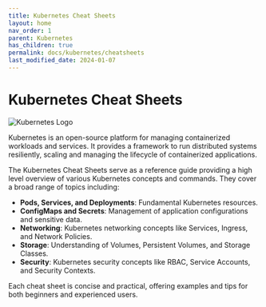 ```yaml
---
title: Kubernetes Cheat Sheets
layout: home
nav_order: 1
parent: Kubernetes
has_children: true
permalink: docs/kubernetes/cheatsheets
last_modified_date: 2024-01-07
---
```


# Kubernetes Cheat Sheets

![Kubernetes Logo](https://user-cube.github.io/devops-cheatsheet/assets/images/kubernetes/kubernetes_logo.png)

Kubernetes is an open-source platform for managing containerized workloads and services. It provides a framework to run distributed systems resiliently, scaling and managing the lifecycle of containerized applications.

The Kubernetes Cheat Sheets serve as a reference guide providing a high level overview of various Kubernetes concepts and commands. They cover a broad range of topics including:

- **Pods, Services, and Deployments**: Fundamental Kubernetes resources.
- **ConfigMaps and Secrets**: Management of application configurations and sensitive data.
- **Networking**: Kubernetes networking concepts like Services, Ingress, and Network Policies.
- **Storage**: Understanding of Volumes, Persistent Volumes, and Storage Classes.
- **Security**: Kubernetes security concepts like RBAC, Service Accounts, and Security Contexts.

Each cheat sheet is concise and practical, offering examples and tips for both beginners and experienced users.